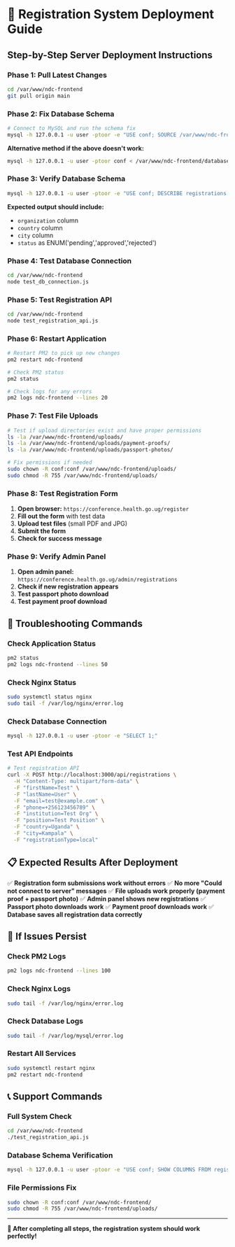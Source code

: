 # 🚀 Registration System Deployment Guide

## **Step-by-Step Server Deployment Instructions**

### **Phase 1: Pull Latest Changes**
```bash
cd /var/www/ndc-frontend
git pull origin main
```

### **Phase 2: Fix Database Schema**
```bash
# Connect to MySQL and run the schema fix
mysql -h 127.0.0.1 -u user -ptoor -e "USE conf; SOURCE /var/www/ndc-frontend/database/fix_registration_schema.sql;"
```

**Alternative method if the above doesn't work:**
```bash
mysql -h 127.0.0.1 -u user -ptoor conf < /var/www/ndc-frontend/database/fix_registration_schema.sql
```

### **Phase 3: Verify Database Schema**
```bash
mysql -h 127.0.0.1 -u user -ptoor -e "USE conf; DESCRIBE registrations;"
```

**Expected output should include:**
- `organization` column
- `country` column  
- `city` column
- `status` as ENUM('pending','approved','rejected')

### **Phase 4: Test Database Connection**
```bash
cd /var/www/ndc-frontend
node test_db_connection.js
```

### **Phase 5: Test Registration API**
```bash
cd /var/www/ndc-frontend
node test_registration_api.js
```

### **Phase 6: Restart Application**
```bash
# Restart PM2 to pick up new changes
pm2 restart ndc-frontend

# Check PM2 status
pm2 status

# Check logs for any errors
pm2 logs ndc-frontend --lines 20
```

### **Phase 7: Test File Uploads**
```bash
# Test if upload directories exist and have proper permissions
ls -la /var/www/ndc-frontend/uploads/
ls -la /var/www/ndc-frontend/uploads/payment-proofs/
ls -la /var/www/ndc-frontend/uploads/passport-photos/

# Fix permissions if needed
sudo chown -R conf:conf /var/www/ndc-frontend/uploads/
sudo chmod -R 755 /var/www/ndc-frontend/uploads/
```

### **Phase 8: Test Registration Form**
1. **Open browser:** `https://conference.health.go.ug/register`
2. **Fill out the form** with test data
3. **Upload test files** (small PDF and JPG)
4. **Submit the form**
5. **Check for success message**

### **Phase 9: Verify Admin Panel**
1. **Open admin panel:** `https://conference.health.go.ug/admin/registrations`
2. **Check if new registration appears**
3. **Test passport photo download**
4. **Test payment proof download**

## **🔧 Troubleshooting Commands**

### **Check Application Status**
```bash
pm2 status
pm2 logs ndc-frontend --lines 50
```

### **Check Nginx Status**
```bash
sudo systemctl status nginx
sudo tail -f /var/log/nginx/error.log
```

### **Check Database Connection**
```bash
mysql -h 127.0.0.1 -u user -ptoor -e "SELECT 1;"
```

### **Test API Endpoints**
```bash
# Test registration API
curl -X POST http://localhost:3000/api/registrations \
  -H "Content-Type: multipart/form-data" \
  -F "firstName=Test" \
  -F "lastName=User" \
  -F "email=test@example.com" \
  -F "phone=+256123456789" \
  -F "institution=Test Org" \
  -F "position=Test Position" \
  -F "country=Uganda" \
  -F "city=Kampala" \
  -F "registrationType=local"
```

## **📋 Expected Results After Deployment**

✅ **Registration form submissions work without errors**
✅ **No more "Could not connect to server" messages**
✅ **File uploads work properly (payment proof + passport photo)**
✅ **Admin panel shows new registrations**
✅ **Passport photo downloads work**
✅ **Payment proof downloads work**
✅ **Database saves all registration data correctly**

## **🚨 If Issues Persist**

### **Check PM2 Logs**
```bash
pm2 logs ndc-frontend --lines 100
```

### **Check Nginx Logs**
```bash
sudo tail -f /var/log/nginx/error.log
```

### **Check Database Logs**
```bash
sudo tail -f /var/log/mysql/error.log
```

### **Restart All Services**
```bash
sudo systemctl restart nginx
pm2 restart ndc-frontend
```

## **📞 Support Commands**

### **Full System Check**
```bash
cd /var/www/ndc-frontend
./test_registration_api.js
```

### **Database Schema Verification**
```bash
mysql -h 127.0.0.1 -u user -ptoor -e "USE conf; SHOW COLUMNS FROM registrations;"
```

### **File Permissions Fix**
```bash
sudo chown -R conf:conf /var/www/ndc-frontend/
sudo chmod -R 755 /var/www/ndc-frontend/uploads/
```

---

**🎯 After completing all steps, the registration system should work perfectly!**
